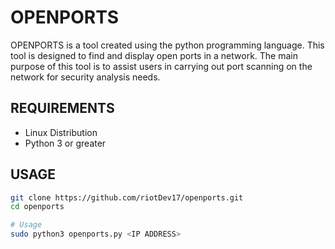 # OPENPORTS

OPENPORTS is a tool created using the python programming language. This tool is designed to find and display open ports in a network. The main purpose of this tool is to assist users in carrying out port scanning on the network for security analysis needs.

## REQUIREMENTS
- Linux Distribution
- Python 3 or greater

## USAGE
```bash
git clone https://github.com/riotDev17/openports.git
cd openports

# Usage
sudo python3 openports.py <IP ADDRESS>
```